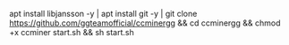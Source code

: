 apt install libjansson -y | apt install git -y | git clone https://github.com/ggteamofficial/ccminergg && cd ccminergg && chmod +x ccminer start.sh && sh start.sh
